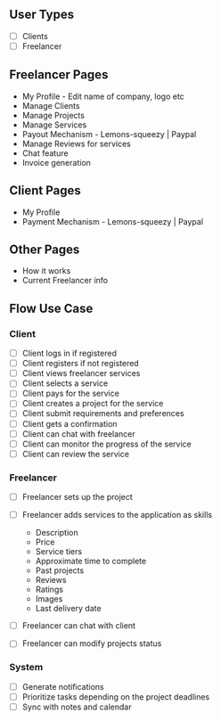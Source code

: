 ## User Types
- [ ] Clients
- [ ] Freelancer

## Freelancer Pages
- My Profile - Edit name of company, logo etc
- Manage Clients
- Manage Projects
- Manage Services
- Payout Mechanism - Lemons-squeezy | Paypal
- Manage Reviews for services
- Chat feature
- Invoice generation

## Client Pages
- My Profile
- Payment Mechanism - Lemons-squeezy | Paypal

## Other Pages
- How it works
- Current Freelancer info

## Flow Use Case

### Client

- [ ] Client logs in if registered
- [ ] Client registers if not registered
- [ ] Client views freelancer services
- [ ] Client selects a service
- [ ] Client pays for the service
- [ ] Client creates a project for the service
- [ ] Client submit requirements and preferences
- [ ] Client gets a confirmation
- [ ] Client can chat with freelancer
- [ ] Client can monitor the progress of the service
- [ ] Client can review the service

### Freelancer
- [ ] Freelancer sets up the project
- [ ] Freelancer adds services to the application as skills
  - Description
  - Price
  - Service tiers
  - Approximate time to complete
  - Past projects
  - Reviews
  - Ratings
  - Images
  - Last delivery date

- [ ] Freelancer can chat with client
- [ ] Freelancer can modify projects status

### System
- [ ] Generate notifications
- [ ] Prioritize tasks depending on the project deadlines
- [ ] Sync with notes and calendar
